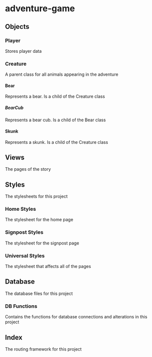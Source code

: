 # adventure-game
## Objects
### Player
Stores player data
### Creature
A parent class for all animals appearing in the adventure
#### Bear
Represents a bear. Is a child of the Creature class
##### BearCub
Represents a bear cub. Is a child of the Bear class
#### Skunk
Represents a skunk. Is a child of the Creature class
## Views
The pages of the story
## Styles
The stylesheets for this project
### Home Styles
The stylesheet for the home page
### Signpost Styles
The stylesheet for the signpost page
### Universal Styles
The stylesheet that affects all of the pages
## Database
The database files for this project
### DB Functions
Contains the functions for database connections and alterations in this project
## Index
The routing framework for this project